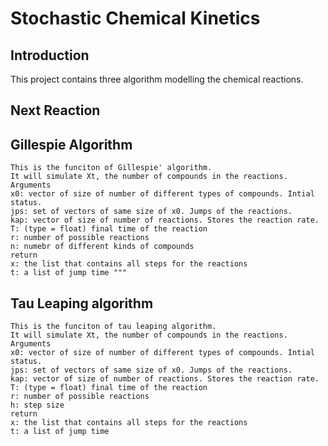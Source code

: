 # Stochastic Chemical Kinetics

## Introduction 
This project contains three algorithm modelling the chemical reactions.

## Next Reaction
    
## Gillespie Algorithm
    This is the funciton of Gillespie' algorithm. 
    It will simulate Xt, the number of compounds in the reactions. 
    Arguments
    x0: vector of size of number of different types of compounds. Intial status.
    jps: set of vectors of same size of x0. Jumps of the reactions. 
    kap: vector of size of number of reactions. Stores the reaction rate. 
    T: (type = float) final time of the reaction 
    r: number of possible reactions
    n: numebr of different kinds of compounds
    return
    x: the list that contains all steps for the reactions
    t: a list of jump time """


## Tau Leaping algorithm 
    This is the funciton of tau leaping algorithm. 
    It will simulate Xt, the number of compounds in the reactions. 
    Arguments
    x0: vector of size of number of different types of compounds. Intial status.
    jps: set of vectors of same size of x0. Jumps of the reactions. 
    kap: vector of size of number of reactions. Stores the reaction rate. 
    T: (type = float) final time of the reaction 
    r: number of possible reactions
    h: step size
    return
    x: the list that contains all steps for the reactions
    t: a list of jump time
